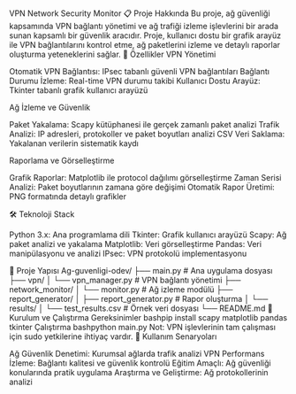 VPN Network Security Monitor
📋 Proje Hakkında
Bu proje, ağ güvenliği kapsamında VPN bağlantı yönetimi ve ağ trafiği izleme işlevlerini bir arada sunan kapsamlı bir güvenlik aracıdır.
Proje, kullanıcı dostu bir grafik arayüz ile VPN bağlantılarını kontrol etme, ağ paketlerini izleme ve detaylı raporlar oluşturma yeteneklerini sağlar.
🚀 Özellikler
VPN Yönetimi

Otomatik VPN Bağlantısı: IPsec tabanlı güvenli VPN bağlantıları
Bağlantı Durumu İzleme: Real-time VPN durumu takibi
Kullanıcı Dostu Arayüz: Tkinter tabanlı grafik kullanıcı arayüzü

Ağ İzleme ve Güvenlik

Paket Yakalama: Scapy kütüphanesi ile gerçek zamanlı paket analizi
Trafik Analizi: IP adresleri, protokoller ve paket boyutları analizi
CSV Veri Saklama: Yakalanan verilerin sistematik kaydı

Raporlama ve Görselleştirme

Grafik Raporlar: Matplotlib ile protocol dağılımı görselleştirme
Zaman Serisi Analizi: Paket boyutlarının zamana göre değişimi
Otomatik Rapor Üretimi: PNG formatında detaylı grafikler

🛠️ Teknoloji Stack

Python 3.x: Ana programlama dili
Tkinter: Grafik kullanıcı arayüzü
Scapy: Ağ paket analizi ve yakalama
Matplotlib: Veri görselleştirme
Pandas: Veri manipülasyonu ve analizi
IPsec: VPN protokolü implementasyonu

📁 Proje Yapısı
Ag-guvenligi-odev/
├── main.py                    # Ana uygulama dosyası
├── vpn/
│   └── vpn_manager.py        # VPN bağlantı yönetimi
├── network_monitor/
│   └── monitor.py            # Ağ izleme modülü
├── report_generator/
│   ├── report_generator.py   # Rapor oluşturma
│   └── results/
│       └── test_results.csv  # Örnek veri dosyası
└── README.md
🔧 Kurulum ve Çalıştırma
Gereksinimler
bashpip install scapy matplotlib pandas tkinter
Çalıştırma
bashpython main.py
Not: VPN işlevlerinin tam çalışması için sudo yetkilerine ihtiyaç vardır.
🎯 Kullanım Senaryoları

Ağ Güvenlik Denetimi: Kurumsal ağlarda trafik analizi
VPN Performans İzleme: Bağlantı kalitesi ve güvenlik kontrolü
Eğitim Amaçlı: Ağ güvenliği konularında pratik uygulama
Araştırma ve Geliştirme: Ağ protokollerinin analizi
